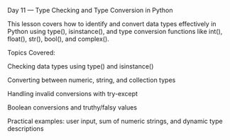 Day 11 — Type Checking and Type Conversion in Python

This lesson covers how to identify and convert data types effectively in Python using type(), isinstance(), and type conversion functions like int(), float(), str(), bool(), and complex().

Topics Covered:

Checking data types using type() and isinstance()

Converting between numeric, string, and collection types

Handling invalid conversions with try-except

Boolean conversions and truthy/falsy values

Practical examples: user input, sum of numeric strings, and dynamic type descriptions
